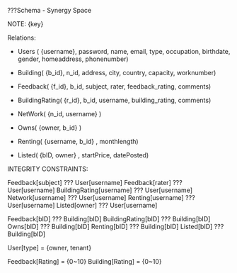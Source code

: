 ???Schema - Synergy Space

NOTE:
{key}

Relations:


* Users ( {username}, password, name, email, type, occupation, birthdate, gender, homeaddress, phonenumber)  


* Building( {b_id}, n_id, address, city, country, capacity, worknumber)


* Feedback( {f_id}, b_id, subject, rater, feedback_rating, comments)


* BuildingRating( {r_id}, b_id, username, building_rating, comments)


* NetWork( {n_id, username} )


* Owns( {owner, b_id} )


* Renting( {username, b_id} , monthlength)


* Listed( {bID, owner} , startPrice, datePosted)




INTEGRITY CONSTRAINTS:


Feedback[subject] ??? User[username] 
Feedback[rater] ??? User[username] 
BuildingRating[username] ??? User[username] 
Network[username] ??? User[username] 
Renting[username] ??? User[username] 
Listed[owner] ??? User[username] 


Feedback[bID] ??? Building[bID] 
BuildingRating[bID] ??? Building[bID] 
Owns[bID] ??? Building[bID] 
Renting[bID] ??? Building[bID] 
Listed[bID] ??? Building[bID]  


User[type] = {owner, tenant}


Feedback[Rating] = {0~10}
Building[Rating] = {0~10}